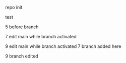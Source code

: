 repo init

test

5 before branch

7 edit main while branch activated

9 edit main while branch activated
7 branch added here

9 branch edited
